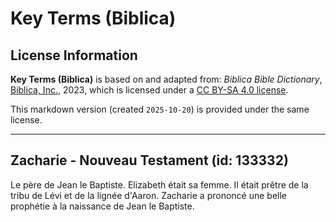 # Key Terms (Biblica)

## License Information

**Key Terms (Biblica)** is based on and adapted from: _Biblica Bible Dictionary_, [Biblica, Inc.](https://www.biblica.com/), 2023, which is licensed under a [CC BY-SA 4.0 license](https://creativecommons.org/licenses/by-sa/4.0/legalcode.en).

This markdown version (created `2025-10-20`) is provided under the same license.



--------------------------------

## Zacharie - Nouveau Testament (id: 133332)

Le père de Jean le Baptiste. Elizabeth était sa femme. Il était prêtre de la tribu de Lévi et de la lignée d'Aaron. Zacharie a prononcé une belle prophétie à la naissance de Jean le Baptiste.


